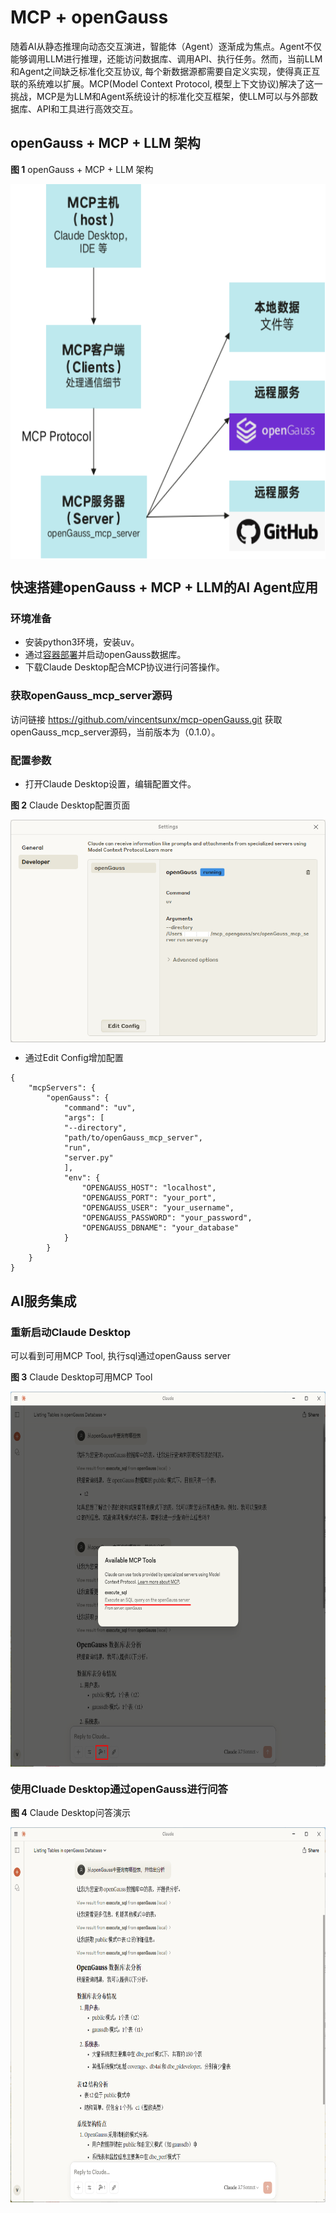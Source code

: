 # MCP + openGauss
随着AI从静态推理向动态交互演进，智能体（Agent）逐渐成为焦点。Agent不仅能够调用LLM进行推理，还能访问数据库、调用API、执行任务。然而，当前LLM和Agent之间缺乏标准化交互协议, 每个新数据源都需要自定义实现，使得真正互联的系统难以扩展。MCP(Model Context Protocol, 模型上下文协议)解决了这一挑战，MCP是为LLM和Agent系统设计的标准化交互框架，使LLM可以与外部数据库、API和工具进行高效交互。

## openGauss + MCP + LLM 架构

**图 1**  openGauss + MCP + LLM 架构
<div style="display:flex;justfy-content:center;">  
    <img src="figures/MCP.png" height=600px style="width: 750;height: 600;">
</div>

## 快速搭建openGauss + MCP + LLM的AI Agent应用
### 环境准备
- 安装python3环境，安装uv。
- 通过[容器部署](../InstallationGuide/容器镜像安装.md)并启动openGauss数据库。
- 下载Claude Desktop配合MCP协议进行问答操作。

### 获取openGauss_mcp_server源码
访问链接 https://github.com/vincentsunx/mcp-openGauss.git 获取openGauss_mcp_server源码，当前版本为（0.1.0）。

### 配置参数
- 打开Claude Desktop设置，编辑配置文件。

**图 2**  Claude Desktop配置页面
<div style="display:flex;justfy-content:center;">
    <img src="figures/Claude.png" style>
</div>

- 通过Edit Config增加配置

```
{
    "mcpServers": {
        "openGauss": {
            "command": "uv",
            "args": [
            "--directory",
            "path/to/openGauss_mcp_server",
            "run",
            "server.py"
            ],
            "env": {
                "OPENGAUSS_HOST": "localhost",
                "OPENGAUSS_PORT": "your_port",
                "OPENGAUSS_USER": "your_username",
                "OPENGAUSS_PASSWORD": "your_password",
                "OPENGAUSS_DBNAME": "your_database"
            }
        }
    }
}
```
## AI服务集成
### 重新启动Claude Desktop
可以看到可用MCP Tool, 执行sql通过openGauss server

**图 3**  Claude Desktop可用MCP Tool
<div style="display:flex;justfy-content:center;">
    <img src="figures/Claude-MCP.png" height=600px style="width: 750;height: 600;">
</div>

### 使用Cluade Desktop通过openGauss进行问答
**图 4**  Claude Desktop问答演示
<div style="display:flex;justfy-content:center;">
    <img src="figures/Claude-show.png" height=600px style="width: 750;height: 600;">
</div>


